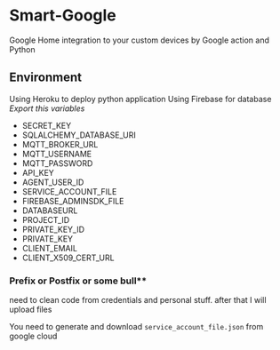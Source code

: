 # Smart-Google

Google Home integration to your custom devices by Google action and Python

## Environment

Using Heroku to deploy python application
Using Firebase for database
*Export this variables*

- SECRET_KEY
- SQLALCHEMY_DATABASE_URI
- MQTT_BROKER_URL
- MQTT_USERNAME
- MQTT_PASSWORD
- API_KEY
- AGENT_USER_ID
- SERVICE_ACCOUNT_FILE
- FIREBASE_ADMINSDK_FILE
- DATABASEURL
- PROJECT_ID
- PRIVATE_KEY_ID
- PRIVATE_KEY
- CLIENT_EMAIL
- CLIENT_X509_CERT_URL

### Prefix or Postfix or some bull**

need to clean code from credentials and personal stuff. after that I will upload files

You need to generate and download `service_account_file.json` from google cloud
